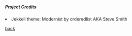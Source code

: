 <h5>Project Credits</h5>

<li>Jekkell theme: Modernist by <a href=https://github.com/orderedlist></a> orderedlist AKA Steve Smith</li>


<a href="https://jlablacker.github.io/GEOG5991-Portfolio/">back</a>
